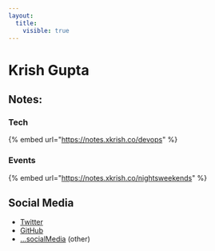 ```yaml
---
layout:
  title:
    visible: true
---
```


# Krish Gupta

## Notes:

### Tech

{% embed url="https://notes.xkrish.co/devops" %}

### Events

{% embed url="https://notes.xkrish.co/nightsweekends" %}

## Social Media

* [Twitter](https://go.xkrish.co/twitter)
* [GitHub](https://go.xkrish.co/github)
* [...socialMedia](https://go.xkrish.co) (other)
